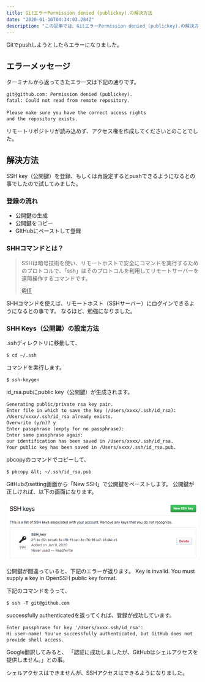 ```yaml
---
title: GitエラーPermission denied (publickey).の解決方法
date: "2020-01-10T04:34:03.284Z"
description: "この記事では、GitエラーPermission denied (publickey).の解決方法を解説しています。"
---
```


Gitでpushしようとしたらエラーになりました。

## エラーメッセージ

ターミナルから返ってきたエラー文は下記の通りです。

```
git@github.com: Permission denied (publickey).
fatal: Could not read from remote repository.

Please make sure you have the correct access rights
and the repository exists.
```

リモートリポジトリが読み込めず、アクセス権を作成してくださいとのことでした。

## 解決方法

SSH key（公開鍵）を登録、もしくは再設定するとpushできるようになるとの事でしたので試してみました。
### 登録の流れ

 - 公開鍵の生成
 - 公開鍵をコピー
 - GItHubにペーストして登録


### SHHコマンドとは？

<blockquote>SSHは暗号技術を使い、リモートホストで安全にコマンドを実行するためのプロトコルで、「ssh」はそのプロトコルを利用してリモートサーバーを遠隔操作するコマンドです。

<a href="https://www.atmarkit.co.jp/ait/articles/1503/23/news004.html">@IT</a></blockquote>

SHHコマンドを使えば、リモートホスト（SSHサーバー）にログインできるようになるとの事です。
なるほど、勉強になりました。

### SHH Keys（公開鍵）の設定方法

.sshディレクトリに移動して、

```
$ cd ~/.ssh
```

コマンドを実行します。

```
$ ssh-keygen
```

id_rsa.pubにpublic key（公開鍵）が生成されます。

```
Generating public/private rsa key pair.
Enter file in which to save the key (/Users/xxxx/.ssh/id_rsa): 
/Users/xxxx/.ssh/id_rsa already exists.
Overwrite (y/n)? y
Enter passphrase (empty for no passphrase): 
Enter same passphrase again: 
our identification has been saved in /Users/xxxx/.ssh/id_rsa.
Your public key has been saved in /Users/xxxx/.ssh/id_rsa.pub.
```

pbcopyのコマンドでコピーして、

```
$ pbcopy &lt; ~/.ssh/id_rsa.pub
```

GitHubのsetting画面から「New SSH」で公開鍵をペーストします。
公開鍵が正しければ、以下の画面になります。

![SSH](SSH_Keys.png)

公開鍵が間違っていると、下記のエラーが返ります。
Key is invalid. You must supply a key in OpenSSH public key format.

下記のコマンドをうって、

```
$ ssh -T git@github.com
```

successfully authenticatedを返ってくれば、登録が成功しています。

```
Enter passphrase for key '/Users/xxxx.ssh/id_rsa':
Hi user-name! You've successfully authenticated, but GitHub does not provide shell access.
```

Google翻訳してみると、
「認証に成功しましたが、GitHubはシェルアクセスを提供しません。」との事。

シェルアクセスはできませんが、SSHアクセスはできるようになりました。